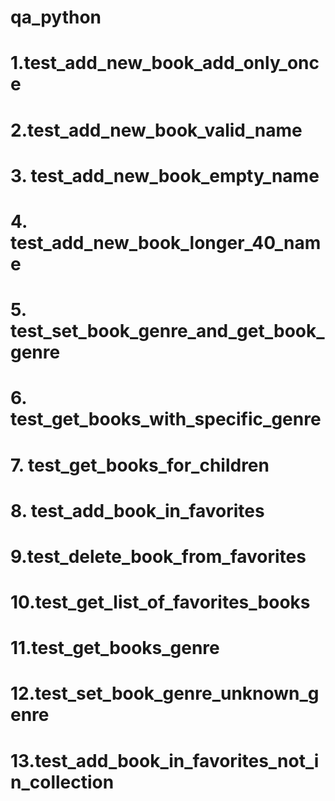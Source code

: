 # qa_python
# 1.test_add_new_book_add_only_once
# 2.test_add_new_book_valid_name
# 3. test_add_new_book_empty_name
# 4. test_add_new_book_longer_40_name
# 5. test_set_book_genre_and_get_book_genre
# 6. test_get_books_with_specific_genre
# 7. test_get_books_for_children
# 8. test_add_book_in_favorites
# 9.test_delete_book_from_favorites
# 10.test_get_list_of_favorites_books
# 11.test_get_books_genre
# 12.test_set_book_genre_unknown_genre
# 13.test_add_book_in_favorites_not_in_collection
